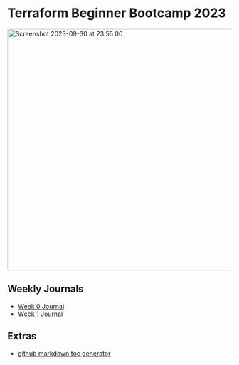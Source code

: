 # Terraform Beginner Bootcamp 2023

<img width="543" alt="Screenshot 2023-09-30 at 23 55 00" src="https://github.com/j-ach/terraform-beginner-bootcamp-2023/assets/95240000/5d0ccc4b-e0ee-43c9-b977-b39110e66054">

## Weekly Journals

- [Week 0 Journal](/journal/week0.md)
- [Week 1 Journal](/journal/week1.md)

## Extras
- [github markdown toc generator](https://ecotrust-canada.github.io/markdown-toc/)

